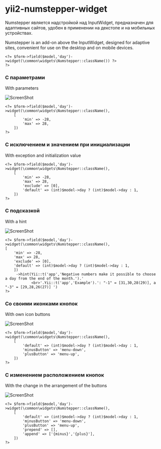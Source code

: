 # yii2-numstepper-widget

Numstepper является надстройкой над InputWidget, предназначен для адаптивных сайтов, удобен в применении на декстопе и на мобильных устройствах.

Numstepper is an add-on above the InputWidget, designed for adaptive sites, convenient for use on the desktop and on mobile devices.


```angular2html
<?= $form->field($model,'day')->widget(\common\widgets\Numstepper::className()) ?>
?>
```

### C параметрами
With parameters

![ScreenShot](https://raw.github.com/ekilei/yii2-numstepper-widget/master/screen/1.png)

```angular2html
<?= $form->field($model,'day')->widget(\common\widgets\Numstepper::className(),
    [
        'min' => -28,
        'max' => 28,
    ])
?>
```

### C исключением и значением при инициализации
With exception and initialization value
```angular2html
<?= $form->field($model,'day')->widget(\common\widgets\Numstepper::className(),
    [
        'min' => -28,
        'max' => 28,
        'exclude' => [0],
        'default' => (int)$model->day ? (int)$model->day : 1,
    ])
?>
```

### C подсказкой
With a hint

![ScreenShot](https://raw.github.com/ekilei/yii2-numstepper-widget/master/screen/2.png)

```angular2html
<?= $form->field($model,'day')->widget(\common\widgets\Numstepper::className(),
[
    'min' => -28,
    'max' => 28,
    'exclude' => [0],
    'default' => (int)$model->day ? (int)$model->day : 1,
    ])
     ->hint(Yii::t('app','Negative numbers make it possible to choose a day from the end of the month.').'
            <br>'.Yii::t('app','Example').': "-1" = [31,30,28(29)], а "-3" = [29,28,26(27)] ') 
?>
```

### Cо своими иконками кнопок
With own icon buttons

![ScreenShot](https://raw.github.com/ekilei/yii2-numstepper-widget/master/screen/3.png)

```angular2html
<?= $form->field($model,'day')->widget(\common\widgets\Numstepper::className(),
    [
        'default' => (int)$model->day ? (int)$model->day : 1,
        'minusButton' => 'menu-down',
        'plusButton' => 'menu-up',
    ])
?>
```

### С изменением расположением кнопок      
With the change in the arrangement of the buttons
     
![ScreenShot](https://raw.github.com/ekilei/yii2-numstepper-widget/master/screen/4.png)
              
```angular2html
<?= $form->field($model,'day')->widget(\common\widgets\Numstepper::className(),
    [
        'default' => (int)$model->day ? (int)$model->day : 1,
        'minusButton' => 'menu-down',
        'plusButton' => 'menu-up',
        'prepend' => [],
        'append' => ['{minus}','{plus}'],
    ])
?>
```